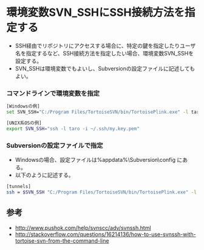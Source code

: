 ﻿# 環境変数SVN_SSHにSSH接続方法を指定する

- SSH経由でリポジトリにアクセスする場合に、特定の鍵を指定したりユーザ名を指定するなど、SSH接続方法を指定したい場合、環境変数SVN_SSHを設定する。
- SVN_SSHは環境変数でもよいし、Subversionの設定ファイルに記述してもよい。

### コマンドラインで環境変数を指定

```bash
[Windowsの例]
set SVN_SSH="C:/Program Files/TortoiseSVN/bin/TortoisePlink.exe" -l taro -i C:/ssh/my.ppk 
```

```bash
[UNIX系OSの例]
export SVN_SSH="ssh -l taro -i ~/.ssh/my.key.pem"
```

### Subversionの設定ファイルで指定

- Windowsの場合、設定ファイルは%appdata%\Subversion\config にある。
- 以下のように記述する。

```bash
[tunnels]
ssh = $SVN_SSH "C:/Program Files/TortoiseSVN/bin/TortoisePlink.exe" -l taro -i C:/ssh/my.ppk
```

## 参考

- http://www.pushok.com/help/svnscc/adv/svnssh.html
- http://stackoverflow.com/questions/16214136/how-to-use-svnssh-with-tortoise-svn-from-the-command-line
